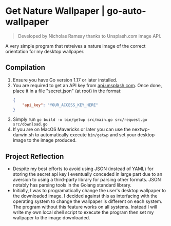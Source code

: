 # Get Nature Wallpaper | go-auto-wallpaper
> Developed by Nicholas Ramsay thanks to Unsplash.com image API.

A very simple program that retreives a nature image of the correct orientation for my desktop wallpaper.

## Compilation
1. Ensure you have Go version 1.17 or later installed.
2. You are required to get an API key from [api.unsplash.com](http://api.unsplash.com). Once done, place it in a file "secret.json" (at root) in the format: 
    ```json
    {
        "api_key": "YOUR_ACCESS_KEY_HERE"
    }
    ```
3. Simply run `go build -o bin/getwp src/main.go src/request.go src/download.go`
4. If you are on MacOS Mavericks or later you can use the nextwp-darwin.sh to automatically execute `bin/getwp` and set your desktop image to the image produced.


## Project Reflection
* Despite my best efforts to avoid using JSON (instead of YAML) for storing the secret api key I eventually conceded in large part due to an aversion to using a third-party library for parsing other formats. JSON notably has parsing tools in the Golang standard library. 
* Initially, I was to programatically change the user's desktop wallpaper to the downloaded image. I decided against this as interfacing with the operating system to change the wallpaper is different on each system. The program without this feature works on all systems. Instead I will write my own local shell script to execute the program then set my wallpaper to the image downloaded.
